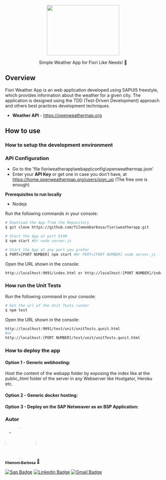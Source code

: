<p align="center">
  <a href="#">
    <img src="https://iili.io/oRYR6J.png" width="234" height="163" alt="" />
  </a>
</p>

<p align="center">Simple Weather App for Fiori Like Needs! 🚀</p>


## Overview
Fiori Weather App is an web application developed using SAPUI5 freestyle, which provides information about the weather for a given city. The application is designed using the TDD (Test-Driven Development) approach and others best practices development techniques. 

- **Weather API** - https://openweathermap.org

## How to use
### How to setup the development environment

### API Configuration
- Go to the 'file fioriweatherapp\webapp\config\openweathermap.json' 
- Enter your **API Key** or get one in case you don't have, at https://home.openweathermap.org/users/sign_up (The free one is enough)

**Prerequisites to run locally**
- Nodejs


Run the following commands in your console:
```bash
# Download the App from the Repository
$ git clone https://github.com/filemombarbosa/fioriweatherapp.git

# Start the App at port 9190
$ npm start #Or node server.js

# Start the App at any port you prefer
$ PORT=[PORT NUMBER] npm start #Or PORT=[PORT NUMBER] node server.js
```

Open the URL shown in the console:
```bash
http://localhost:9091/index.html or http://localhost:[PORT NUMBER]/index.html
```

### How run the Unit Tests 
Run the following command in your console:
```bash
# Get the url of the Unit Tests runner
$ npm test
```
Open the URL shown in the console:
```bash
http://localhost:9091/test/unit/unitTests.qunit.html 
#or 
http://localhost:[PORT NUMBER]/test/unit/unitTests.qunit.html
```

### How to deploy the app

#### Option 1 - Generic webhosting:
Host the content of the webapp folder by exposing the index like at the public_html folder of the server in any Webserver like Hostgator, Heroku etc.

#### Option 2 - Generic docker hosting:

#### Option 3 - Deploy on the SAP Netweaver as an BSP Application:


### Autor

<a href="https://www.linkedin.com/in/filemom-barbosa-14095372/">
 <img style="border-radius: 50%;" src="https://avatars.services.sap.com/images/filemombarbosa.png" width="100px;" alt=""/>
 <br />
 <sub><b>Filemom Barbosa</b></sub></a> <a href="https://github.com/filemombarbosa title="Github">🚀</a>


[![Sap Badge](https://img.shields.io/badge/-@filemombarbosa-1ca0f1?style=flat-square&labelColor=1ca0f1&logo=sap&logoColor=white&link=https://twitter.com/filemombarbosa)](https://people.sap.com/filemombarbosa) 
[![Linkedin Badge](https://img.shields.io/badge/-Filemom-blue?style=flat-square&logo=Linkedin&logoColor=white&link=https://www.linkedin.com/in/filemombarbosa/)](https://www.linkedin.com/in/filemom-barbosa-14095372/) 
[![Gmail Badge](https://img.shields.io/badge/-filemombarbosa@gmail.com-c14438?style=flat-square&logo=Gmail&logoColor=white&link=mailto:filemombarbosa@gmail.com)](mailto:filemombarbosa@gmail.com)